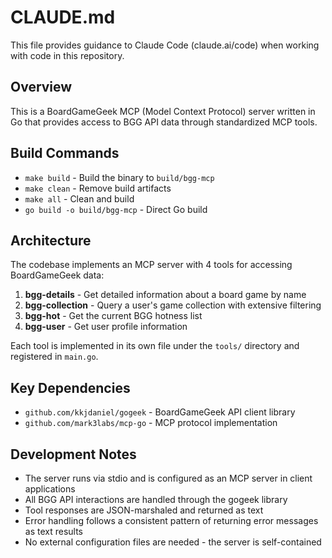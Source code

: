 # CLAUDE.md

This file provides guidance to Claude Code (claude.ai/code) when working with code in this repository.

## Overview

This is a BoardGameGeek MCP (Model Context Protocol) server written in Go that provides access to BGG API data through standardized MCP tools.

## Build Commands

- `make build` - Build the binary to `build/bgg-mcp`
- `make clean` - Remove build artifacts
- `make all` - Clean and build
- `go build -o build/bgg-mcp` - Direct Go build

## Architecture

The codebase implements an MCP server with 4 tools for accessing BoardGameGeek data:

1. **bgg-details** - Get detailed information about a board game by name
2. **bgg-collection** - Query a user's game collection with extensive filtering
3. **bgg-hot** - Get the current BGG hotness list
4. **bgg-user** - Get user profile information

Each tool is implemented in its own file under the `tools/` directory and registered in `main.go`.

## Key Dependencies

- `github.com/kkjdaniel/gogeek` - BoardGameGeek API client library
- `github.com/mark3labs/mcp-go` - MCP protocol implementation

## Development Notes

- The server runs via stdio and is configured as an MCP server in client applications
- All BGG API interactions are handled through the gogeek library
- Tool responses are JSON-marshaled and returned as text
- Error handling follows a consistent pattern of returning error messages as text results
- No external configuration files are needed - the server is self-contained